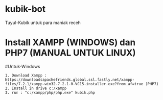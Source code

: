 # kubik-bot
Tuyul-Kubik untuk para maniak receh

# Install XAMPP (WINDOWS) dan PHP7 (MANUAL UNTUK LINUX)

#Untuk-Windows

```
1. Download Xampp : https://downloadsapachefriends.global.ssl.fastly.net/xampp-files/7.2.1/xampp-win32-7.2.1-0-VC15-installer.exe?from_af=true (PHP7)
2. Install in drive c:/xampp
3. run : "c:/xampp/php/php.exe" kubik.php
```



